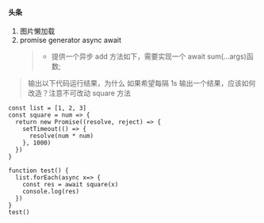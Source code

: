 #### 头条

1. 图片懒加载
2. promise generator async await
   > - 提供一个异步 add 方法如下，需要实现一个 await sum(...args)函数;

> 输出以下代码运行结果，为什么
> 如果希望每隔 1s 输出一个结果，应该如何改造？注意不可改动 square 方法

```
const list = [1, 2, 3]
const square = num => {
  return new Promise((resolve, reject) => {
    setTimeout(() => {
      resolve(num * num)
    }, 1000)
  })
}

function test() {
  list.forEach(async x=> {
    const res = await square(x)
    console.log(res)
  })
}
test()

```
